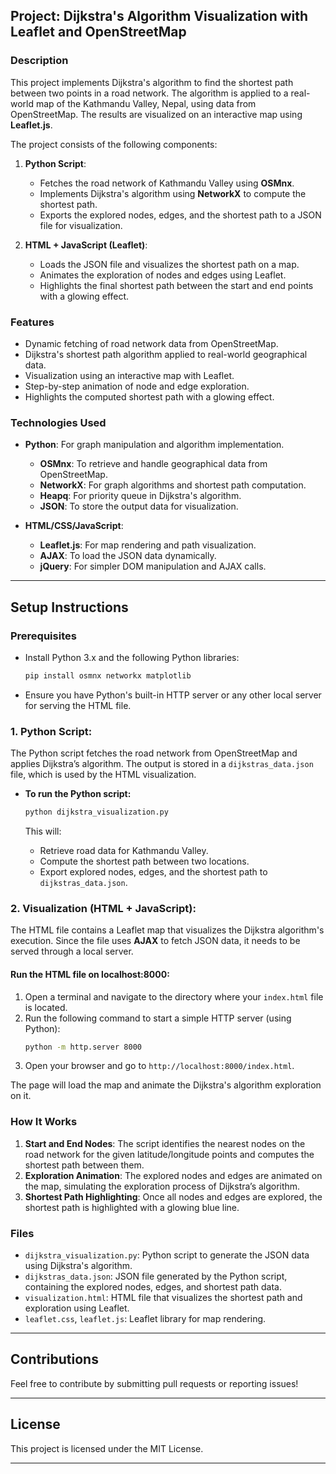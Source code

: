 ## **Project: Dijkstra's Algorithm Visualization with Leaflet and OpenStreetMap**

### **Description**

This project implements Dijkstra's algorithm to find the shortest path between two points in a road network. The algorithm is applied to a real-world map of the Kathmandu Valley, Nepal, using data from OpenStreetMap. The results are visualized on an interactive map using **Leaflet.js**.

The project consists of the following components:
1. **Python Script**: 
   - Fetches the road network of Kathmandu Valley using **OSMnx**.
   - Implements Dijkstra's algorithm using **NetworkX** to compute the shortest path.
   - Exports the explored nodes, edges, and the shortest path to a JSON file for visualization.

2. **HTML + JavaScript (Leaflet)**:
   - Loads the JSON file and visualizes the shortest path on a map.
   - Animates the exploration of nodes and edges using Leaflet.
   - Highlights the final shortest path between the start and end points with a glowing effect.

### **Features**
- Dynamic fetching of road network data from OpenStreetMap.
- Dijkstra's shortest path algorithm applied to real-world geographical data.
- Visualization using an interactive map with Leaflet.
- Step-by-step animation of node and edge exploration.
- Highlights the computed shortest path with a glowing effect.

### **Technologies Used**
- **Python**: For graph manipulation and algorithm implementation.
  - **OSMnx**: To retrieve and handle geographical data from OpenStreetMap.
  - **NetworkX**: For graph algorithms and shortest path computation.
  - **Heapq**: For priority queue in Dijkstra's algorithm.
  - **JSON**: To store the output data for visualization.
  
- **HTML/CSS/JavaScript**:
  - **Leaflet.js**: For map rendering and path visualization.
  - **AJAX**: To load the JSON data dynamically.
  - **jQuery**: For simpler DOM manipulation and AJAX calls.

---

## **Setup Instructions**

### **Prerequisites**

- Install Python 3.x and the following Python libraries:
  ```bash
  pip install osmnx networkx matplotlib
  ```

- Ensure you have Python's built-in HTTP server or any other local server for serving the HTML file.

### **1. Python Script:**

The Python script fetches the road network from OpenStreetMap and applies Dijkstra’s algorithm. The output is stored in a `dijkstras_data.json` file, which is used by the HTML visualization.

- **To run the Python script:**
  ```bash
  python dijkstra_visualization.py
  ```

  This will:
  - Retrieve road data for Kathmandu Valley.
  - Compute the shortest path between two locations.
  - Export explored nodes, edges, and the shortest path to `dijkstras_data.json`.

### **2. Visualization (HTML + JavaScript):**

The HTML file contains a Leaflet map that visualizes the Dijkstra algorithm's execution. Since the file uses **AJAX** to fetch JSON data, it needs to be served through a local server.

#### **Run the HTML file on localhost:8000**:
1. Open a terminal and navigate to the directory where your `index.html` file is located.
2. Run the following command to start a simple HTTP server (using Python):
   ```bash
   python -m http.server 8000
   ```
3. Open your browser and go to `http://localhost:8000/index.html`.

The page will load the map and animate the Dijkstra's algorithm exploration on it.

### **How It Works**
1. **Start and End Nodes**: The script identifies the nearest nodes on the road network for the given latitude/longitude points and computes the shortest path between them.
2. **Exploration Animation**: The explored nodes and edges are animated on the map, simulating the exploration process of Dijkstra’s algorithm.
3. **Shortest Path Highlighting**: Once all nodes and edges are explored, the shortest path is highlighted with a glowing blue line.

### **Files**

- `dijkstra_visualization.py`: Python script to generate the JSON data using Dijkstra's algorithm.
- `dijkstras_data.json`: JSON file generated by the Python script, containing the explored nodes, edges, and shortest path data.
- `visualization.html`: HTML file that visualizes the shortest path and exploration using Leaflet.
- `leaflet.css`, `leaflet.js`: Leaflet library for map rendering.

---

## **Contributions**

Feel free to contribute by submitting pull requests or reporting issues!

---

## **License**

This project is licensed under the MIT License.

---
